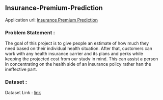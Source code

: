 ## Insurance-Premium-Prediction 
Application url:
[Insurance Premium Prediction](https://premium-pred-app.herokuapp.com/)

### Problem Statement : 
The goal of this project is to give people an estimate of how much they need based on
their individual health situation. After that, customers can work with any health
insurance carrier and its plans and perks while keeping the projected cost from our
study in mind. This can assist a person in concentrating on the health side of an
insurance policy rather han the ineffective part.

### Dataset : 
Dataset Link : [link](https://www.kaggle.com/datasets/noordeen/insurance-premium-prediction)




